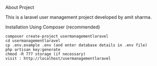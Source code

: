 About Project

This is a laravel user management project developed by amit sharma.

Installation
Using Composer (recommended)

    composer create-project usermanagementlaravel
    cd usermanagementlaravel
    cp .env.example .env (and enter database details in .env file)
    php artisan key:generate
    chmod -R 777 storage (if necessary)
    visit : http://localhost/usermanagementlaravel
